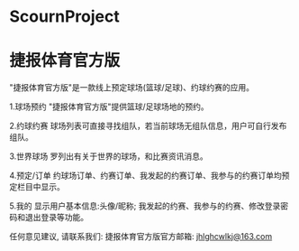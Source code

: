 # ScournProject
# 捷报体育官方版

  "捷报体育官方版"是一款线上预定球场(篮球/足球)、约球约赛的应用。
  
  1.球场预约
  "捷报体育官方版"提供篮球/足球场地的预约。
  
  2.约球约赛
  球场列表可直接寻找组队，若当前球场无组队信息，用户可自行发布组队。
  
  3.世界球场
  罗列出有关于世界的球场，和比赛资讯消息。
  
  4.预定/订单
  约球场订单、约赛订单、我发起的约赛订单、我参与的约赛订单均预定栏目中显示。
  
  5.我的
  显示用户基本信息:头像/昵称;
  我发起的约赛、我参与的约赛、修改登录密码和退出登录等功能。
  
  任何意见建议, 请联系我们: 
  捷报体育官方版官方邮箱: jhlghcwlkj@163.com
